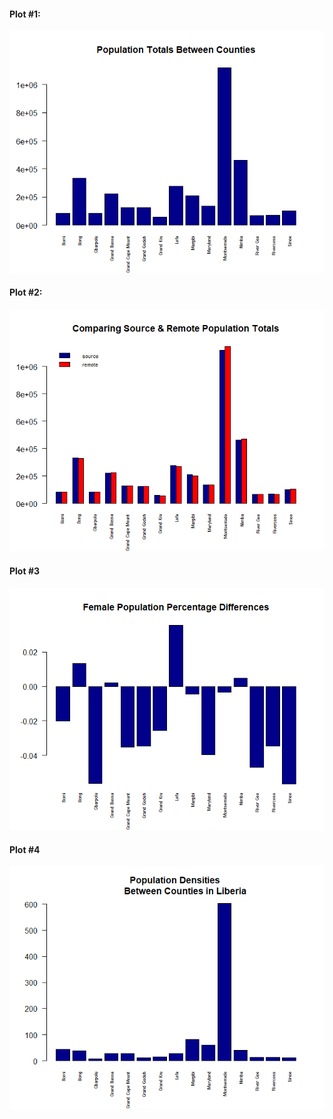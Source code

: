 #### Plot #1: 

<img src="lab_1_total_pop_plot.png" style="zoom:150%;" />



#### Plot #2: 

<img src="lab_1_comparing_pop_plot.png"  />



#### Plot #3

![](lab_1_female_pop_per_diff_plot.png)



#### Plot #4

<img src="lab_1_density_plot.png" style="zoom:150%;" />